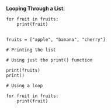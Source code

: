 **Looping Through a List:**
```
for fruit in fruits:
    print(fruit)
```

```python3.run

fruits = ["apple", "banana", "cherry"]

# Printing the list

# Using just the print() function

print(fruits)
print()

# Using a loop

for fruit in fruits:
    print(fruit)
```